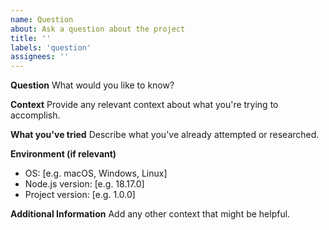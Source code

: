 ```yaml
---
name: Question
about: Ask a question about the project
title: ''
labels: 'question'
assignees: ''
---
```


**Question**
What would you like to know?

**Context**
Provide any relevant context about what you're trying to accomplish.

**What you've tried**
Describe what you've already attempted or researched.

**Environment (if relevant)**
- OS: [e.g. macOS, Windows, Linux]
- Node.js version: [e.g. 18.17.0]
- Project version: [e.g. 1.0.0]

**Additional Information**
Add any other context that might be helpful.